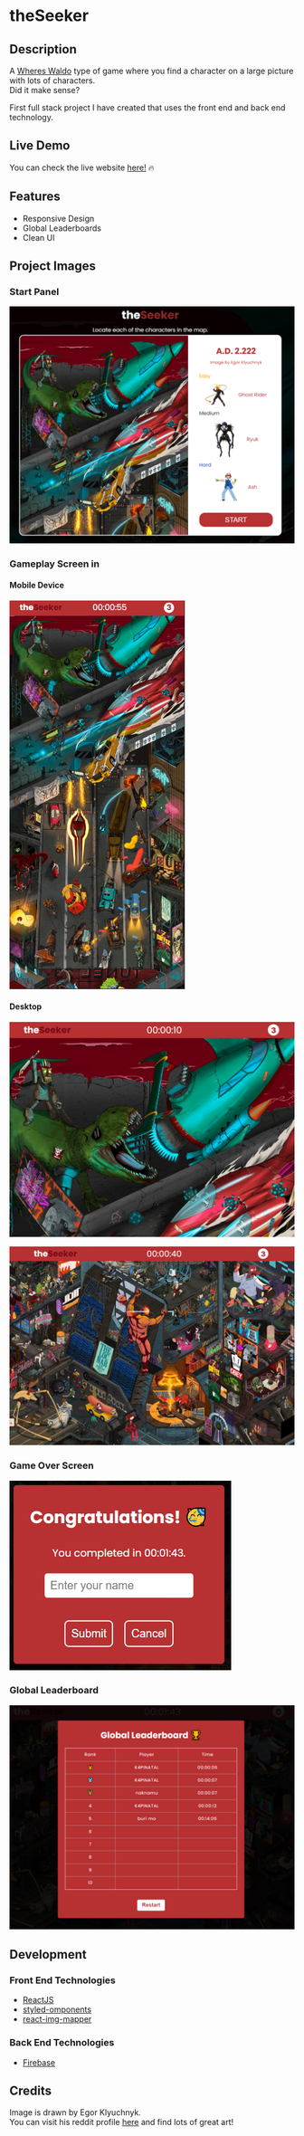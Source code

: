 # theSeeker

## Description

A [Wheres Waldo](https://en.wikipedia.org/wiki/Where's_Wally%3F) type of game where you find a character on a large picture with lots of characters.  
Did it make sense? 

First full stack project I have created that uses the front end and back end technology.

## Live Demo

You can check the live website [here!](https://naknamu.github.io/theSeeker/) :fire:

## Features

- Responsive Design
- Global Leaderboards
- Clean UI

## Project Images

### Start Panel
![start screen](src/assets/images/start_panel.PNG)

### Gameplay Screen in 

#### Mobile Device
![mobile](src/assets/images/gameplay_screen.PNG)

#### Desktop
![desktop_01](src/assets/images/desktop.PNG)

![desktop_02](src/assets/images/desktop_.PNG)

### Game Over Screen
![gameover](src/assets/images/gameover_screen.PNG)

### Global Leaderboard
![leaderboard](src/assets/images/global_leaderboard.PNG)

## Development

### Front End Technologies

- [ReactJS](https://reactjs.org/)
- [styled-omponents](https://styled-components.com/)
- [react-img-mapper](https://www.npmjs.com/package/react-img-mapper)

### Back End Technologies

- [Firebase](https://firebase.google.com/)

## Credits

Image is drawn by Egor Klyuchnyk.  
You can visit his reddit profile [here](https://www.reddit.com/user/Chekavo/) and find lots of great art!
